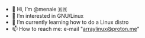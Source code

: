 - 👋 Hi, I’m @menaie 🇧🇷
- 👀 I’m interested in GNU/Linux
- 🌱 I’m currently learning how to do a Linux distro
- 📫 How to reach me: e-mail "arraylinux@proton.me"

<!---
menaie/menaie is a ✨ special ✨ repository because its `README.md` (this file) appears on your GitHub profile.
You can click the Preview link to take a look at your changes.
--->
